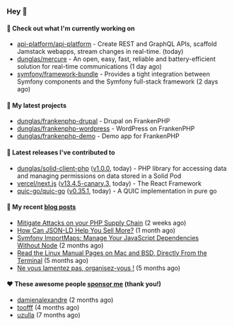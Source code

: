 ### Hey 👋

#### 👷 Check out what I'm currently working on

- [api-platform/api-platform](https://github.com/api-platform/api-platform) - Create REST and GraphQL APIs, scaffold Jamstack webapps, stream changes in real-time. (today)
- [dunglas/mercure](https://github.com/dunglas/mercure) - An open, easy, fast, reliable and battery-efficient solution for real-time communications (1 day ago)
- [symfony/framework-bundle](https://github.com/symfony/framework-bundle) - Provides a tight integration between Symfony components and the Symfony full-stack framework (2 days ago)

#### 🌱 My latest projects

- [dunglas/frankenphp-drupal](https://github.com/dunglas/frankenphp-drupal) - Drupal on FrankenPHP
- [dunglas/frankenphp-wordpress](https://github.com/dunglas/frankenphp-wordpress) - WordPress on FrankenPHP
- [dunglas/frankenphp-demo](https://github.com/dunglas/frankenphp-demo) - Demo app for FrankenPHP

#### 🔭 Latest releases I've contributed to

- [dunglas/solid-client-php](https://github.com/dunglas/solid-client-php) ([v1.0.0](https://github.com/dunglas/solid-client-php/releases/tag/v1.0.0), today) - PHP library for accessing data and managing permissions on data stored in a Solid Pod
- [vercel/next.js](https://github.com/vercel/next.js) ([v13.4.5-canary.3](https://github.com/vercel/next.js/releases/tag/v13.4.5-canary.3), today) - The React Framework
- [quic-go/quic-go](https://github.com/quic-go/quic-go) ([v0.35.1](https://github.com/quic-go/quic-go/releases/tag/v0.35.1), today) - A QUIC implementation in pure go

#### 📜 My recent [blog posts](https://dunglas.fr)

- [Mitigate Attacks on your PHP Supply Chain](https://dunglas.dev/2023/05/mitigate-attacks-on-your-php-supply-chain/) (2 weeks ago)
- [How Can JSON-LD Help You Sell More?](https://dunglas.dev/2023/04/how-can-json-ld-help-you-sell-more/) (1 month ago)
- [Symfony ImportMaps: Manage Your JavaScript Dependencies Without Node](https://dunglas.dev/2023/03/symfony-importmaps-manage-your-javascript-dependencies-without-node/) (2 months ago)
- [Read the Linux Manual Pages on Mac and BSD, Directly From the Terminal](https://dunglas.dev/2022/12/read-the-linux-manual-pages-on-mac-and-bsd-directly-from-the-terminal/) (5 months ago)
- [Ne vous lamentez pas, organisez-vous !](https://dunglas.dev/2022/12/ne-vous-lamentez-pas-organisez-vous/) (5 months ago)

#### ❤️ These awesome people [sponsor me](https://github.com/sponsors/dunglas) (thank you!)

- [damienalexandre](https://github.com/damienalexandre) (2 months ago)
- [toofff](https://github.com/toofff) (4 months ago)
- [uzulla](https://github.com/uzulla) (7 months ago)
